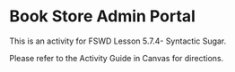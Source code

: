 # Book Store Admin Portal

This is an activity for FSWD Lesson 5.7.4- Syntactic Sugar.

Please refer to the Activity Guide in Canvas for directions.